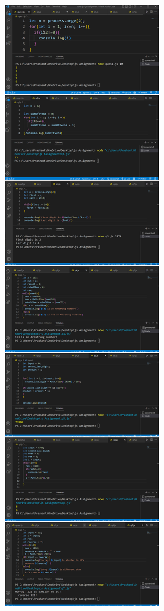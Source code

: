 <img src="output_photos/question1.png" alt="q1 photo">
<img src="output_photos/question2.png" alt="q2 photo">
<img src="output_photos/question3.png" alt="q3 photo">
<img src="output_photos/question4.png" alt="q4 photo">
<img src="output_photos/question5.png" alt="q5 photo">
<img src="output_photos/question6.png" alt="q6 photo">
<img src="output_photos/question7.png" alt="q7 photo">
